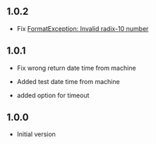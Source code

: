 ## 1.0.2

* Fix [FormatException: Invalid radix-10 number](https://github.com/rymesaint/flutter_ztkteco/issues/3)

## 1.0.1

* Fix wrong return date time from machine

* Added test date time from machine

* added option for timeout

## 1.0.0

* Initial version
